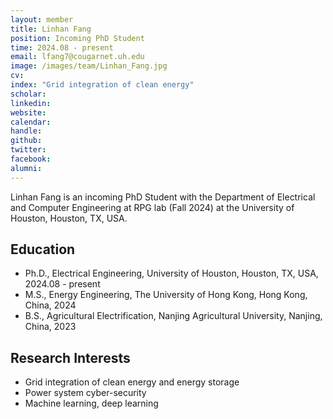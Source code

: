 ```yaml
---
layout: member
title: Linhan Fang
position: Incoming PhD Student
time: 2024.08 - present
email: lfang7@cougarnet.uh.edu
image: /images/team/Linhan_Fang.jpg
cv: 
index: "Grid integration of clean energy"
scholar: 
linkedin: 
website: 
calendar: 
handle: 
github: 
twitter: 
facebook: 
alumni: 
---
```



Linhan Fang is an incoming PhD Student with the Department of Electrical and Computer Engineering at RPG lab (Fall 2024) at the University of Houston, Houston, TX, USA. 


## Education
* Ph.D., Electrical Engineering, University of Houston, Houston, TX, USA, 2024.08 - present
* M.S., Energy Engineering, The University of Hong Kong, Hong Kong, China, 2024
* B.S., Agricultural Electrification, Nanjing Agricultural University, Nanjing, China, 2023


## Research Interests
* Grid integration of clean energy and energy storage
* Power system cyber-security
* Machine learning, deep learning
